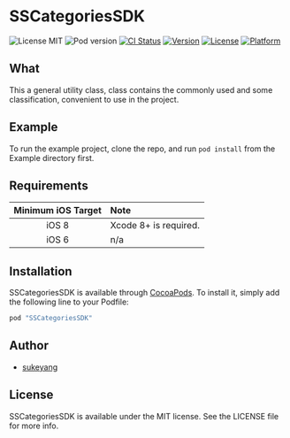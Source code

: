 # SSCategoriesSDK

![License MIT](https://img.shields.io/github/license/mashape/apistatus.svg?maxAge=2592000)
![Pod version](https://img.shields.io/cocoapods/v/YTKNetwork.svg?style=flat)
[![CI Status](http://img.shields.io/travis/jiuhao-yangshuo/SSCategoriesSDK.svg?style=flat)](https://travis-ci.org/jiuhao-yangshuo/SSCategoriesSDK)
[![Version](https://img.shields.io/cocoapods/v/SSCategoriesSDK.svg?style=flat)](http://cocoapods.org/pods/SSCategoriesSDK)
[![License](https://img.shields.io/cocoapods/l/SSCategoriesSDK.svg?style=flat)](http://cocoapods.org/pods/SSCategoriesSDK)
[![Platform](https://img.shields.io/cocoapods/p/SSCategoriesSDK.svg?style=flat)](http://cocoapods.org/pods/SSCategoriesSDK)

## What
This a general utility class, class contains the commonly used and some classification, convenient to use in the project.

## Example

To run the example project, clone the repo, and run `pod install` from the Example directory first.

## Requirements
|  Minimum iOS Target | Note |
|:-------------------:|:-----|
| iOS 8 | Xcode 8+ is required. |
| iOS 6 | n/a |

## Installation

SSCategoriesSDK is available through [CocoaPods](http://cocoapods.org). To install
it, simply add the following line to your Podfile:

```ruby
pod "SSCategoriesSDK"
```

## Author
* [sukeyang][sukeyang  Github]

## License

SSCategoriesSDK is available under the MIT license. See the LICENSE file for more info.

<!-- external links -->
[sukeyang  Github]:https://github.com/sukeyang
